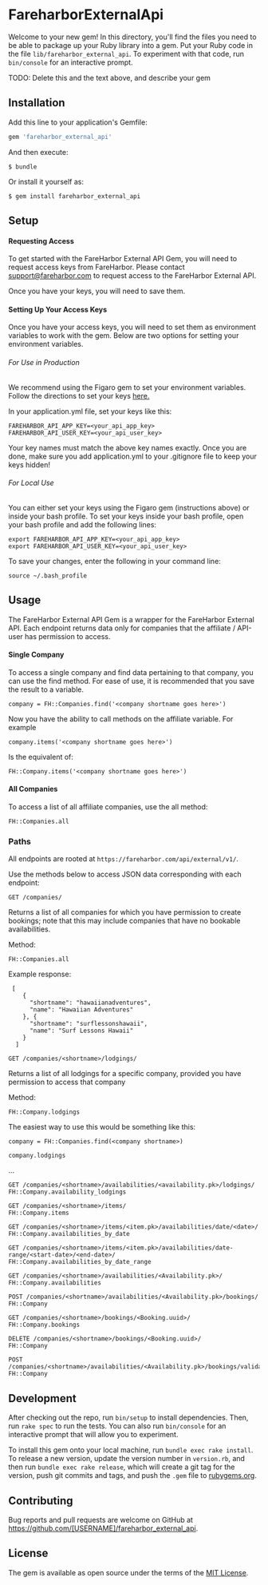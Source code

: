 # FareharborExternalApi

Welcome to your new gem! In this directory, you'll find the files you need to be able to package up your Ruby library into a gem. Put your Ruby code in the file `lib/fareharbor_external_api`. To experiment with that code, run `bin/console` for an interactive prompt.

TODO: Delete this and the text above, and describe your gem

## Installation

Add this line to your application's Gemfile:

```ruby
gem 'fareharbor_external_api'
```

And then execute:

    $ bundle

Or install it yourself as:

    $ gem install fareharbor_external_api

## Setup

#### Requesting Access

To get started with the FareHarbor External API Gem, you will need to request access keys from FareHarbor. Please contact <support@fareharbor.com> to request access to the FareHarbor External API.

Once you have your keys, you will need to save them.

#### Setting Up Your Access Keys

Once you have your access keys, you will need to set them as environment variables to work with the gem.  Below are two options for setting your environment variables.

###### For Use in Production

We recommend using the Figaro gem to set your environment variables.  Follow the directions to set your keys [here.](https://github.com/laserlemon/figaro#example)

In your application.yml file, set your keys like this:

    FAREHARBOR_API_APP_KEY=<your_api_app_key>
    FAREHARBOR_API_USER_KEY=<your_api_user_key>

Your key names must match the above key names exactly.  Once you are done, make sure you add application.yml to your .gitignore file to keep your keys hidden!

###### For Local Use

You can either set your keys using the Figaro gem (instructions above) or inside your bash profile.  To set your keys inside your bash profile, open your bash profile and add the following lines:

    export FAREHARBOR_API_APP_KEY=<your_api_app_key>
    export FAREHARBOR_API_USER_KEY=<your_api_user_key>

To save your changes, enter the following in your command line:

    source ~/.bash_profile


## Usage

The FareHarbor External API Gem is a wrapper for the FareHarbor External API.  Each endpoint returns data only for companies that the affiliate / API-user has permission to access.

#### Single Company

To access a single company and find data pertaining to that company, you can use the find method.  For ease of use, it is recommended that you save the result to a variable.

`company = FH::Companies.find('<company shortname goes here>')`

Now you have the ability to call methods on the affiliate variable. For example

`company.items('<company shortname goes here>')`

Is the equivalent of:

`FH::Company.items('<company shortname goes here>')`

#### All Companies

To access a list of all affiliate companies, use the all method:

`FH::Companies.all`


### Paths

All endpoints are rooted at `https://fareharbor.com/api/external/v1/`.

Use the methods below to access JSON data corresponding with each endpoint:

`GET /companies/`

Returns a list of all companies for which you have permission to create bookings;
note that this may include companies that have no bookable availabilities.


Method:

    FH::Companies.all


Example response:

     [
        {
          "shortname": "hawaiianadventures",
          "name": "Hawaiian Adventures"
        }, {
          "shortname": "surflessonshawaii",
          "name": "Surf Lessons Hawaii"
        }
      ]


`GET /companies/<shortname>/lodgings/`

Returns a list of all lodgings for a specific company, provided you have permission to access that company

Method:

    FH::Company.lodgings
The easiest way to use this would be something like this:

    company = FH::Companies.find(<company shortname>)

    company.lodgings

...

    GET /companies/<shortname>/availabilities/<availability.pk>/lodgings/
    FH::Company.availability_lodgings

    GET /companies/<shortname>/items/
    FH::Company.items

    GET /companies/<shortname>/items/<item.pk>/availabilities/date/<date>/
    FH::Company.availabilities_by_date

    GET /companies/<shortname>/items/<item.pk>/availabilities/date-range/<start-date>/<end-date>/
    FH::Company.availabilities_by_date_range

    GET /companies/<shortname>/availabilities/<Availability.pk>/
    FH::Company.availabilities

    POST /companies/<shortname>/availabilities/<Availability.pk>/bookings/
    FH::Company

    GET /companies/<shortname>/bookings/<Booking.uuid>/
    FH::Company.bookings

    DELETE /companies/<shortname>/bookings/<Booking.uuid>/
    FH::Company

    POST /companies/<shortname>/availabilities/<Availability.pk>/bookings/validate/
    FH::Company

## Development

After checking out the repo, run `bin/setup` to install dependencies. Then, run `rake spec` to run the tests. You can also run `bin/console` for an interactive prompt that will allow you to experiment.

To install this gem onto your local machine, run `bundle exec rake install`. To release a new version, update the version number in `version.rb`, and then run `bundle exec rake release`, which will create a git tag for the version, push git commits and tags, and push the `.gem` file to [rubygems.org](https://rubygems.org).

## Contributing

Bug reports and pull requests are welcome on GitHub at https://github.com/[USERNAME]/fareharbor_external_api.


## License

The gem is available as open source under the terms of the [MIT License](http://opensource.org/licenses/MIT).
